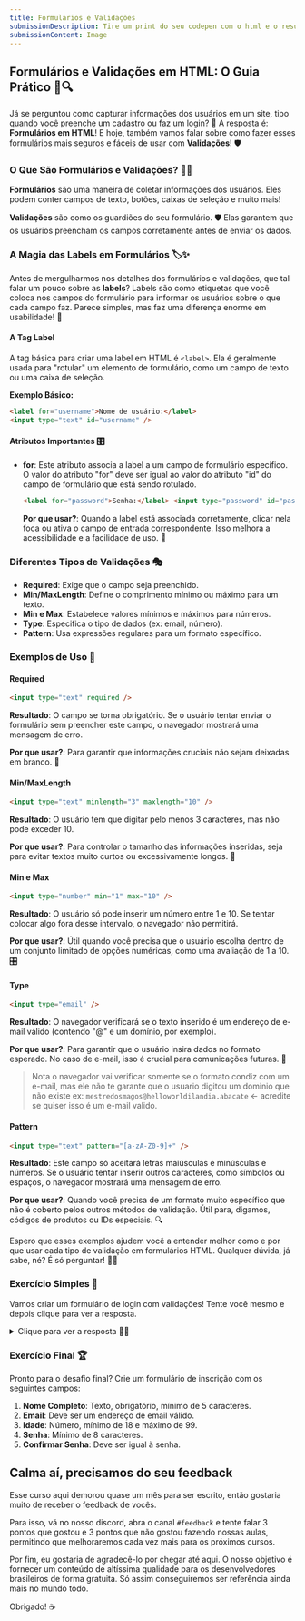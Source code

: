 ```yaml
---
title: Formularios e Validações
submissionDescription: Tire um print do seu codepen com o html e o resultado que você criou.
submissionContent: Image
---
```


## Formulários e Validações em HTML: O Guia Prático 📝🔍

Já se perguntou como capturar informações dos usuários em um site, tipo quando você preenche um cadastro ou faz um login? 🤔 A resposta é: **Formulários em HTML**! E hoje, também vamos falar sobre como fazer esses formulários mais seguros e fáceis de usar com **Validações**! 🛡️

### O Que São Formulários e Validações? 🤷‍♂️

**Formulários** são uma maneira de coletar informações dos usuários. Eles podem conter campos de texto, botões, caixas de seleção e muito mais!

**Validações** são como os guardiões do seu formulário. 🛡️ Elas garantem que os usuários preencham os campos corretamente antes de enviar os dados.

### A Magia das Labels em Formulários 🏷️✨

Antes de mergulharmos nos detalhes dos formulários e validações, que tal falar um pouco sobre as **labels**? Labels são como etiquetas que você coloca nos campos do formulário para informar os usuários sobre o que cada campo faz. Parece simples, mas faz uma diferença enorme em usabilidade! 🌟

#### A Tag Label

A tag básica para criar uma label em HTML é `<label>`. Ela é geralmente usada para "rotular" um elemento de formulário, como um campo de texto ou uma caixa de seleção.

**Exemplo Básico:**

```html
<label for="username">Nome de usuário:</label>
<input type="text" id="username" />
```

#### Atributos Importantes 🎛️

- **for**: Este atributo associa a label a um campo de formulário específico. O valor do atributo "for" deve ser igual ao valor do atributo "id" do campo de formulário que está sendo rotulado.

  ```html
  <label for="password">Senha:</label> <input type="password" id="password" />
  ```

  **Por que usar?**: Quando a label está associada corretamente, clicar nela foca ou ativa o campo de entrada correspondente. Isso melhora a acessibilidade e a facilidade de uso. 🎯

### Diferentes Tipos de Validações 🎭

- **Required**: Exige que o campo seja preenchido.
- **Min/MaxLength**: Define o comprimento mínimo ou máximo para um texto.
- **Min e Max**: Estabelece valores mínimos e máximos para números.
- **Type**: Especifica o tipo de dados (ex: email, número).
- **Pattern**: Usa expressões regulares para um formato específico.

### Exemplos de Uso 📖

#### Required

```html
<input type="text" required />
```

**Resultado**: O campo se torna obrigatório. Se o usuário tentar enviar o formulário sem preencher este campo, o navegador mostrará uma mensagem de erro.

**Por que usar?**: Para garantir que informações cruciais não sejam deixadas em branco. 🚫

#### Min/MaxLength

```html
<input type="text" minlength="3" maxlength="10" />
```

**Resultado**: O usuário tem que digitar pelo menos 3 caracteres, mas não pode exceder 10.

**Por que usar?**: Para controlar o tamanho das informações inseridas, seja para evitar textos muito curtos ou excessivamente longos. 📏

#### Min e Max

```html
<input type="number" min="1" max="10" />
```

**Resultado**: O usuário só pode inserir um número entre 1 e 10. Se tentar colocar algo fora desse intervalo, o navegador não permitirá.

**Por que usar?**: Útil quando você precisa que o usuário escolha dentro de um conjunto limitado de opções numéricas, como uma avaliação de 1 a 10. 🎛️

#### Type

```html
<input type="email" />
```

**Resultado**: O navegador verificará se o texto inserido é um endereço de e-mail válido (contendo "@" e um domínio, por exemplo).

**Por que usar?**: Para garantir que o usuário insira dados no formato esperado. No caso de e-mail, isso é crucial para comunicações futuras. 📧

> Nota o navegador vai verificar somente se o formato condiz com um e-mail, mas ele não te garante que o usuario digitou um dominio que não existe ex: `mestredosmagos@helloworldilandia.abacate` <- acredite se quiser isso é um e-mail valido.

#### Pattern

```html
<input type="text" pattern="[a-zA-Z0-9]+" />
```

**Resultado**: Este campo só aceitará letras maiúsculas e minúsculas e números. Se o usuário tentar inserir outros caracteres, como símbolos ou espaços, o navegador mostrará uma mensagem de erro.

**Por que usar?**: Quando você precisa de um formato muito específico que não é coberto pelos outros métodos de validação. Útil para, digamos, códigos de produtos ou IDs especiais. 🔍

Espero que esses exemplos ajudem você a entender melhor como e por que usar cada tipo de validação em formulários HTML. Qualquer dúvida, já sabe, né? É só perguntar! 🙌🤓

### Exercício Simples 🌟

Vamos criar um formulário de login com validações! Tente você mesmo e depois clique para ver a resposta.

<details>
  <summary>Clique para ver a resposta 🕵️‍♀️</summary>
  
```html
<form>
  <label for="username">Nome de usuário:</label>
  <input type="text" id="username" required minlength="3" maxlength="10">
  
  <label for="password">Senha:</label>
  <input type="password" id="password" required>
  
  <button type="submit">Entrar</button>
</form>
```
</details>

### Exercício Final 🏆

Pronto para o desafio final? Crie um formulário de inscrição com os seguintes campos:

1. **Nome Completo**: Texto, obrigatório, mínimo de 5 caracteres.
2. **Email**: Deve ser um endereço de email válido.
3. **Idade**: Número, mínimo de 18 e máximo de 99.
4. **Senha**: Mínimo de 8 caracteres.
5. **Confirmar Senha**: Deve ser igual à senha.

## Calma aí, precisamos do seu feedback

Esse curso aqui demorou quase um mês para ser escrito, então gostaria muito de receber o feedback de vocês.

Para isso, vá no nosso discord, abra o canal `#feedback` e tente falar 3 pontos que gostou e 3 pontos que não gostou fazendo nossas aulas, permitindo que melhoraremos cada vez mais para os próximos cursos.

Por fim, eu gostaria de agradecê-lo por chegar até aqui. O nosso objetivo é fornecer um conteúdo de altíssima qualidade para os desenvolvedores brasileiros de forma gratuita. Só assim conseguiremos ser referência ainda mais no mundo todo.

Obrigado! ☕

